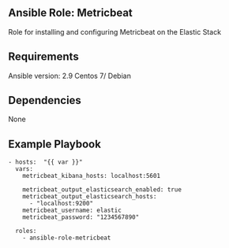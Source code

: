 ## Ansible Role: Metricbeat
Role for installing and configuring Metricbeat on the Elastic Stack
## Requirements
Ansible version: 2.9
Centos 7/ Debian
## Dependencies
None
## Example Playbook
```
- hosts:  "{{ var }}"
  vars:
    metricbeat_kibana_hosts: localhost:5601

    metricbeat_output_elasticsearch_enabled: true
    metricbeat_output_elasticsearch_hosts:
      - "localhost:9200"
    metricbeat_username: elastic
    metricbeat_password: "1234567890"

  roles:
    - ansible-role-metricbeat
```
